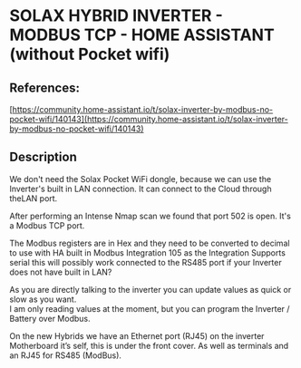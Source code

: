 # SOLAX HYBRID INVERTER - MODBUS TCP - HOME ASSISTANT (without Pocket wifi)

## References:

[https://community.home-assistant.io/t/solax-inverter-by-modbus-no-pocket-wifi/140143](https://community.home-assistant.io/t/solax-inverter-by-modbus-no-pocket-wifi/140143)

## Description

We don't need the Solax Pocket WiFi dongle, because we can use the Inverter's built in LAN connection. It can connect to the Cloud through theLAN port.

After performing an Intense Nmap scan we found that port 502 is open. It's a Modbus TCP port.

The Modbus registers are in Hex and they need to be converted to decimal to use with HA built in Modbus Integration 105 as the Integration Supports serial this will possibly work connected to the RS485 port if your Inverter does not have built in LAN?

As you are directly talking to the inverter you can update values as quick or slow as you want.  
I am only reading values at the moment, but you can program the Inverter / Battery over Modbus.

On the new Hybrids we have an Ethernet port (RJ45) on the inverter Motherboard it’s self, this is under the front cover. As well as terminals and an RJ45 for RS485 (ModBus).
